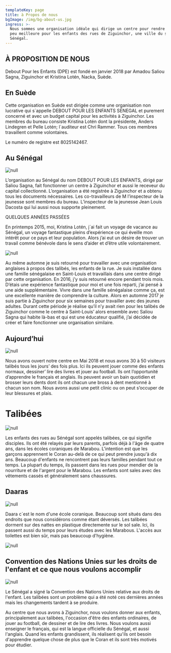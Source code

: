 ```yaml
---
templateKey: page
title: à Propos de nous
bgImage: /img/bg-about-us.jpg
ingress: >-
  Nous sommes une organisation idéale qui dirige un centre pour rendre la vie un
  peu meilleure pour les enfants des rues de Ziguinchor, une ville du sud du
  Sénégal.
---
```

## À PROPOSITION DE NOUS

Debout Pour les Enfants (DPE) est fondé en janvier 2018 par Amadou Saliou Sagna, Ziguinchor et Kristina Lotén, Nacka, Suède.

## En Suède

Cette organisation en Suède est dirigée comme une organisation non lucrative qui s´appelle DEBOUT POUR LES ENFANTS SENEGAL et purement concerné et avec un budget capital pour les activités à Ziguinchor. Les membres du bureau consiste Kristina Lotén dont la présidente, Anders Lindegren et Pelle Lotén; l´auditeur est Chri Rammer. Tous ces membres travaillent comme volontaires.

Le numéro de registre est 8025142467.

## Au Sénégal

![null](/img/om-oss-4.jpg)

L’organisation au Sénégal du nom DEBOUT POUR LES ENFANTS, dirigé par Saliou Sagna, fait fonctionner un centre à Ziguinchor et aussi le receveur du capital collectionné. L’organisation a été registrée à Ziguinchor et a obtenu tous les documents nécessaires. Les co-travailleurs de M l’inspecteur de la jeunesse sont membres du bureau. L’inspecteur de la jeunesse Jean Louis Dacosta qui lui aussi nous supporte pleinement.

QUELQUES ANNÉES PASSÉES 

En printemps 2015, moi, Kristina Lotén, j´ai fait un voyage de vacance au Sénégal, un voyage fantastique pleins d’expérience ce qui éveille mon intérêt pour ce pays et leur population. Alors j’ai eut un désire de trouver un travail comme bénévole dans le sens d’aider et d’être utile volontairement.

![null](/img/om-oss-6.jpg)

Au même automne je suis retourné pour travailler avec une organisation anglaises à propos des talibés, les enfants de la rue. Je suis installée dans une famille sénégalaise en Saint-Louis et travaillais dans une centre dirigé par cette organisation. En 2016, j’y suis retourné encore pendant trois mois. D’étais une expérience fantastique pour moi et une fois reparti, j’ai pensé à une aide supplémentaire. Vivre dans une famille sénégalaise comme ça, est une excellente manière de comprendre la culture. Alors en automne 2017 je suis partie à Ziguinchor pour six semaines pour travailler avec des jeunes adultes. Durant cette période je réalise qu’il n’y avait rien pour les talibés de Ziguinchor comme le centre à Saint-Louis’ alors ensemble avec Saliou Sagna qui habite là-bas et qui est une éducateur qualifié, j’ai décidée de créer et faire fonctionner une organisation similaire.

## Aujourd’hui

![null](/img/om-oss-24.jpg)

Nous avons ouvert notre centre en Mai 2018 et nous avons 30 à 50 visiteurs talibés tous les jours’ des fois plus. Ici ils peuvent jouer comme des enfants normaux, dessiner’ lire des livres et jouer au football. Ils ont l’opportunité d’apprendre le français et anglais. Ils peuvent avoir un bain quotidien et brosser leurs dents dont ils ont chacun une bross à dent mentionné à chacun son nom. Nous avons aussi une petit clinic ou on peut s’occuper de leur blessures et plais.

# Talibées

![null](/img/om-oss-23.jpg)

Les enfants des rues au Sénégal sont appelés talibées, ce qui signifie disciples. Ils ont été relayés par leurs parents, parfois déjà à l'âge de quatre ans, dans les écoles coraniques de Marabou. L'intention est que les garçons apprennent le Coran au-delà de ce qui peut prendre jusqu'à dix ans. Beaucoup d'enfants ne rencontrent pas leurs familles pendant tout ce temps. La plupart du temps, ils passent dans les rues pour mendier de la nourriture et de l'argent pour le Marabou. Les enfants sont sales avec des vêtements cassés et généralement sans chaussures.

## Daaras

![null](/img/darras-1.jpg)

Daara c´est le nom d'une école coranique. Beaucoup sont situés dans des endroits que nous considérons comme étant déversés. Les talibées dorment sur des nattes en plastique directemente sur le sol sale. Ici, ils passent aussi du temps pour leurs études avec les Marabous. L'accès aux toilettes est bien sûr, mais pas beaucoup d'hygiène.

![null](/img/darras-2.jpg)

## Convention des Nations Unies sur les droits de l'enfant et ce que nous voulons accomplir

![null](/img/bg-about-senegal.jpg)

Le Sénégal a signé la Convention des Nations Unies relative aux droits de l'enfant. Les talibées sont un problème qui a été noté ces dernières années mais les changements tardent à se produire.

Au centre que nous avons à Ziguinchor, nous voulons donner aux enfants, principalement aux talibées, l'occasion d'être des enfants ordinaires, de jouer au football, de dessiner et de lire des livres. Nous voulons aussi enseigner le français, qui est la langue officielle du Sénégal, et aussi l'anglais. Quand les enfants grandissent, ils réalisent qu'ils ont besoin d'apprendre quelque chose de plus que le Coran et ils sont très motivés pour étudier.
